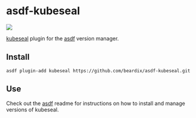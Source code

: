 # asdf-kubeseal

![](https://github.com/beardix/asdf-kubeseal/workflows/ci/badge.svg)

[kubeseal](https://github.com/bitnami-labs/sealed-secrets) plugin for the [asdf](https://github.com/asdf-vm/asdf) version manager.

## Install

```
asdf plugin-add kubeseal https://github.com/beardix/asdf-kubeseal.git
```

## Use

Check out the [asdf](https://github.com/asdf-vm/asdf) readme for instructions on how to install and manage versions of kubeseal.

